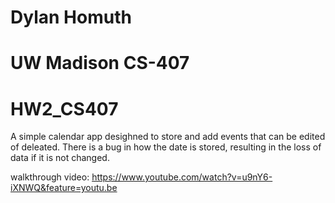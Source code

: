 # Dylan Homuth
# UW Madison CS-407
# HW2_CS407

A simple calendar app desighned to store and add events that can be edited of deleated. There is a bug in how the date is stored, resulting in the loss of data if it is not changed.

walkthrough video:
https://www.youtube.com/watch?v=u9nY6-iXNWQ&feature=youtu.be
